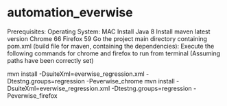 # automation_everwise

Prerequisites:
Operating System: MAC
Install Java 8
Install maven latest version
Chrome 66
Firefox 59
Go the project main directory containing pom.xml (build file for maven, containing the dependencies):
Execute the following commands for chrome and firefox to run from terminal (Assuming paths have been correctly set)

mvn install -DsuiteXml=everwise_regression.xml -Dtestng.groups=regression -Peverwise_chrome
mvn install -DsuiteXml=everwise_regression.xml -Dtestng.groups=regression -Peverwise_firefox
